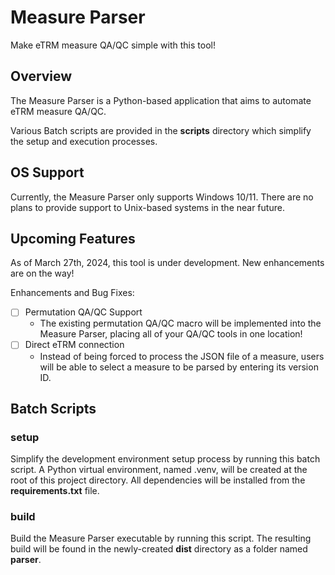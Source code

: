 # Measure Parser
Make eTRM measure QA/QC simple with this tool!

## Overview
The Measure Parser is a Python-based application that aims to automate eTRM measure QA/QC.

Various Batch scripts are provided in the **scripts** directory which simplify the setup and execution processes.

## OS Support
Currently, the Measure Parser only supports Windows 10/11. There are no plans to provide support to Unix-based systems in the near future.

## Upcoming Features
As of March 27th, 2024, this tool is under development. New enhancements are on the way!

Enhancements and Bug Fixes:
- [ ] Permutation QA/QC Support
  - The existing permutation QA/QC macro will be implemented into the Measure Parser, placing all of your QA/QC tools in one location!
- [ ] Direct eTRM connection
  - Instead of being forced to process the JSON file of a measure, users will be able to select a measure to be parsed by entering its version ID.

## Batch Scripts
### setup
Simplify the development environment setup process by running this batch script. A Python virtual environment, named .venv, will be created at the root of this project directory. All dependencies will be installed from the **requirements.txt** file.


### build
Build the Measure Parser executable by running this script. The resulting build will be found in the newly-created **dist** directory as a folder named **parser**.
